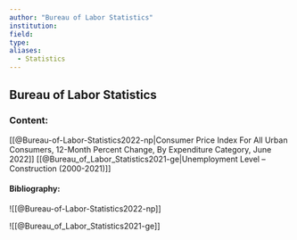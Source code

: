```yaml
---
author: "Bureau of Labor Statistics"
institution:
field:
type:
aliases:
  - Statistics
---
```


## Bureau of Labor Statistics

### Content:
[[@Bureau-of-Labor-Statistics2022-np|Consumer Price Index For All Urban Consumers, 12-Month Percent Change, By Expenditure Category, June 2022]]
[[@Bureau_of_Labor_Statistics2021-ge|Unemployment Level – Construction (2000-2021)]]

#### Bibliography:

![[@Bureau-of-Labor-Statistics2022-np]]

![[@Bureau_of_Labor_Statistics2021-ge]]